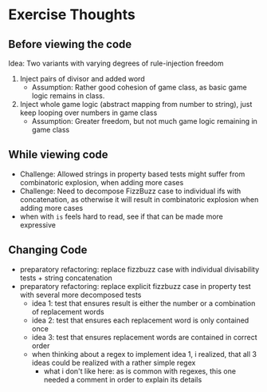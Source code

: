# Exercise Thoughts

## Before viewing the code

Idea: Two variants with varying degrees of rule-injection freedom
1. Inject pairs of divisor and added word
   - Assumption: Rather good cohesion of game class, as basic game logic remains in class.
2. Inject whole game logic (abstract mapping from number to string), just keep looping over numbers in game class
   - Assumption: Greater freedom, but not much game logic remaining in game class

## While viewing code

- Challenge: Allowed strings in property based tests might suffer from combinatoric explosion, when adding more cases
- Challenge: Need to decompose FizzBuzz case to individual ifs with concatenation, as otherwise it will result in combinatoric explosion when adding more cases
- when with `is` feels hard to read, see if that can be made more expressive

## Changing Code
- preparatory refactoring: replace fizzbuzz case with individual divisability tests + string concatenation
- preparatory refactoring: replace explicit fizzbuzz case in property test with several more decomposed tests
  - idea 1: test that ensures result is either the number or a combination of replacement words
  - idea 2: test that ensures each replacement word is only contained once
  - idea 3: test that ensures replacement words are contained in correct order
  - when thinking about a regex to implement idea 1, i realized, that all 3 ideas could be realized with a rather simple regex
    - what i don't like here: as is common with regexes, this one needed a comment in order to explain its details